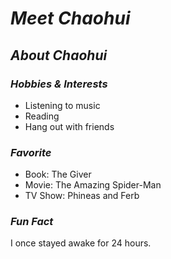 # _Meet Chaohui_

## _About Chaohui_

### _Hobbies & Interests_
- Listening to music
- Reading 
- Hang out with friends 

### _Favorite_
- Book: The Giver
- Movie: The Amazing Spider-Man 
- TV Show: Phineas and Ferb

### _Fun Fact_
I once stayed awake for 24 hours.
